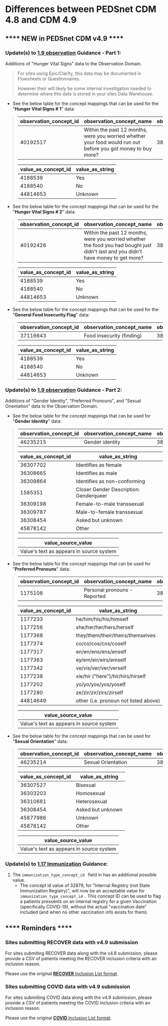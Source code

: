 # Differences between PEDSnet CDM 4.8 and CDM 4.9

## **** NEW in PEDSnet CDM v4.9 ****

### Update(s) to [1.9 observation](https://github.com/PEDSnet/Data_Models/blob/pedsnet_v4.9.0_1/PEDSnet/docs/PEDSnet_CDM_ETL_Conventions.md#19-observation-1) Guidance - Part 1:

Additions of "Hunger Vital Signs" data to the Observation Domain.

> For sites using Epic/Clarity, this data may be documented in Flowsheets or Questionnaires.
> 
> However their will likely be some internal investigation needed to determine where this data is stored in your sites Data Warehouse.

- See the below table for the concept mappings that can be used for the "**Hunger Vital Signs # 1**" data:

>observation\_concept\_id|observation\_concept\_name|observation\_type\_concept\_id
>---|---|---
>40192517|Within the past 12 months, were you worried whether your food would run out before you got money to buy more?|38000280
>
>value\_as\_concept\_id|value\_as\_string
>---|---
>4188539|Yes
>4188540|No
>44814653|Unknown

- See the below table for the concept mappings that can be used for the "**Hunger Vital Signs # 2**" data:

>observation\_concept\_id|observation\_concept\_name|observation\_type\_concept\_id
>---|---|---
>40192426|Within the past 12 months, were you worried whether the food you had bought just didn't last and you didn't have money to get more?|38000280

>value\_as\_concept\_id|value\_as\_string
>---|---
>4188539|Yes
>4188540|No
>44814653|Unknown

- See the below table for the concept mappings that can be used for the "**General Food Insecurity Flag**" data:

>observation\_concept\_id|observation\_concept\_name|observation\_type\_concept\_id
>---|---|---
>37116643|Food insecurity (finding)|38000280

>value\_as\_concept\_id|value\_as\_string
>---|---
>4188539|Yes
>4188540|No
>44814653|Unknown

### Update(s) to [1.9 observation](https://github.com/PEDSnet/Data_Models/blob/pedsnet_v4.9.0_1/PEDSnet/docs/PEDSnet_CDM_ETL_Conventions.md#19-observation-1) Guidance - Part 2:

Additions of "Gender Identity", "Preferred Pronouns", and "Sexual Orientation" data to the Observation Domain.

- See the below table for the concept mappings that can be used for "**Gender Identity**" data:

>observation\_concept\_id|observation\_concept\_name|observation\_type\_concept\_id
>---|---|---
>46235215|Gender identity|38000280|
>
>value\_as\_concept\_id|value\_as\_string
>---|---
>36307702|Identifies as female
>36308665|Identifies as male
>36309864|Identifies as non-conforming
>1585351|Closer Gender Description: Genderqueer
>36309198|Female-to-male transsexual
>36309787|Male-to-female transsexual
>36308454|Asked but unknown
>45878142|Other
>
>value\_source\_value|
>---|
>Value's text as appears in source system|
- See the below table for the concept mappings that can be used for "**Preferred Pronouns**" data:

>observation\_concept\_id|observation\_concept\_name|observation\_type\_concept\_id
>---|---|---
>1175108|Personal pronouns - Reported|38000280

>value\_as\_concept\_id|value\_as\_string
>---|---
>1177233|he/him/his/his/himself
>1177256|she/her/her/hers/herself
>1177368|they/them/their/theirs/themselves
>1177374|co/co/cos/cos/coself
>1177317|en/en/ens/ens/enself
>1177363|ey/em/eir/eirs/emself
>1177342|ve/vis/ver/ver/verself
>1177238|xie/hir ("here")/hir/hirs/hirself
>1177202|yo/yo/yos/yos/yoself
>1177280|ze/zir/zir/zirs/zirself
>44814649|other (i.e. pronoun not listed above)
>
>value\_source\_value|
>---|
>Value's text as appears in source system|
- See the below table for the concept mappings that can be used for "**Sexual Orientation**" data:

>observation\_concept\_id|observation\_concept\_name|observation\_type\_concept\_id
>---|---|---
>46235214|Sexual Orientation|38000280
>
>value\_as\_concept\_id|value\_as\_string
>---|---
>36307527|Bisexual
>36303203|Homosexual
>36310681|Heterosexual
>36308454|Asked but unknown
>45877986|Unknown
>45878142|Other
>
>value\_source\_value|
>---|
>Value's text as appears in source system|

### Update(s) to [1.17 Immunization](https://github.com/PEDSnet/Data_Models/blob/pedsnet_v4.9.0_1/PEDSnet/docs/PEDSnet_CDM_ETL_Conventions.md#117-immunization-1) Guidance:

1. The `immunization_type_concept_id ` field in has an additional possible value.
    - The concept id value of 32879, for "Internal Registry (not State Immunization Registry)", will now be an acceptable value for `immunization_type_concept_id `. This concept ID can be used to flag a patients pressents on an internal registry for a given Vaccination (specifically COVID-19), without the actual "vaccination date" included (and when no other vaccination info exists for them).

## **** Reminders ****

### Sites submitting RECOVER data with v4.9 submission

For sites submiting RECOVER data along with the v4.8 submission, please provide a CSV of patients meeting the RECOVER inclusion criteria with an inclusion reason.

Please use the original [**RECOVER** Inclusion List format](https://github.com/PEDSnet/Data_Models/blob/master/PEDSnet/docs/RECOVER%20Cohort.md#data-submission). 

### Sites submitting COVID data with v4.9 submission

For sites submiiting COVID data along with the v4.9 submission, please provide a CSV of patients meeting the COVID inclusion criteria with an inclusion reason. 

Please use the original [**COVID** Inclusion List format](https://github.com/PEDSnet/Data_Models/blob/master/PEDSnet/docs/COVID-19%20Cohort.md#data-submission).
